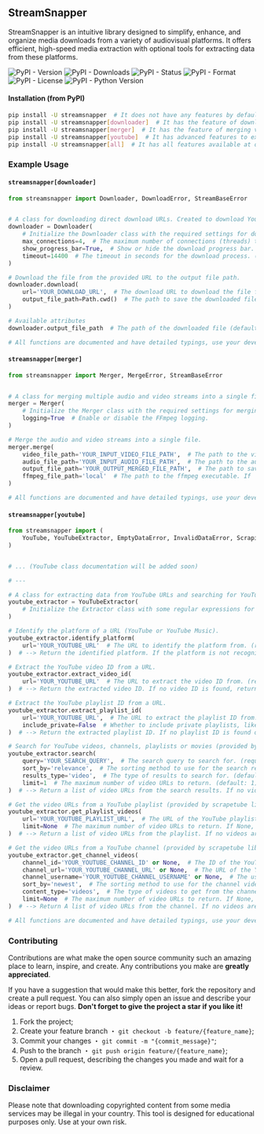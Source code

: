 ## StreamSnapper

StreamSnapper is an intuitive library designed to simplify, enhance, and organize media downloads from a variety of audiovisual platforms. It offers efficient, high-speed media extraction with optional tools for extracting data from these platforms.

![PyPI - Version](https://img.shields.io/pypi/v/streamsnapper?style=flat&logo=pypi&logoColor=blue&color=blue)
![PyPI - Downloads](https://img.shields.io/pypi/dm/streamsnapper?style=flat&logo=pypi&logoColor=blue&color=blue)
![PyPI - Status](https://img.shields.io/pypi/status/streamsnapper?style=flat&logo=pypi&logoColor=blue&color=blue)
![PyPI - Format](https://img.shields.io/pypi/format/streamsnapper?style=flat&logo=pypi&logoColor=blue&color=blue)
![PyPI - License](https://img.shields.io/pypi/l/streamsnapper?style=flat&logo=pypi&logoColor=blue&color=blue)
![PyPI - Python Version](https://img.shields.io/pypi/pyversions/streamsnapper?style=flat&logo=pypi&logoColor=blue&color=blue)

#### Installation (from PyPI)

```bash
pip install -U streamsnapper  # It does not have any features by default, but it can be extended with optional features
pip install -U streamsnapper[downloader]  # It has the feature of downloading online content with support for multiple simultaneous connections
pip install -U streamsnapper[merger]  # It has the feature of merging video files with audio files using FFmpeg (currently it does not need any dependencies)
pip install -U streamsnapper[youtube]  # It has advanced features to extract data from YouTube, with support for several other features
pip install -U streamsnapper[all]  # It has all features available at once
```

### Example Usage

#### `streamsnapper[downloader]`

```python
from streamsnapper import Downloader, DownloadError, StreamBaseError


# A class for downloading direct download URLs. Created to download YouTube videos and audio streams. However, it can be used to download any direct download URL.
downloader = Downloader(
    # Initialize the Downloader class with the required settings for downloading a file.
    max_connections=4,  # The maximum number of connections (threads) to use for downloading the file. (default: 4)
    show_progress_bar=True,  # Show or hide the download progress bar. (default: True)
    timeout=14400  # The timeout in seconds for the download process. (default: 14400)
)

# Download the file from the provided URL to the output file path.
downloader.download(
    url='YOUR_DOWNLOAD_URL',  # The download URL to download the file from. (required)
    output_file_path=Path.cwd()  # The path to save the downloaded file to. If the path is a directory, the file name will be generated from the server response. If the path is a file, the file will be saved with the provided name. If not provided, the file will be saved to the current working directory. (default: Path.cwd() (from pathlib))
)

# Available attributes
downloader.output_file_path  # The path of the downloaded file (default: None) (str)

# All functions are documented and have detailed typings, use your development IDE to learn more.

```

#### `streamsnapper[merger]`

```python
from streamsnapper import Merger, MergeError, StreamBaseError


# A class for merging multiple audio and video streams into a single file.
merger = Merger(
    # Initialize the Merger class with the required settings for merging audio and video streams.
    logging=True  # Enable or disable the FFmpeg logging.
)

# Merge the audio and video streams into a single file.
merger.merge(
    video_file_path='YOUR_INPUT_VIDEO_FILE_PATH',  # The path to the video file to merge. (required)
    audio_file_path='YOUR_INPUT_AUDIO_FILE_PATH',  # The path to the audio file to merge. (required)
    output_file_path='YOUR_OUTPUT_MERGED_FILE_PATH',  # The path to save the merged file to. (required)
    ffmpeg_file_path='local'  # The path to the ffmpeg executable. If 'local', the ffmpeg executable will be searched in the PATH environment variable. (default: 'local')
)

# All functions are documented and have detailed typings, use your development IDE to learn more.

```

#### `streamsnapper[youtube]`

```python
from streamsnapper import (
    YouTube, YouTubeExtractor, EmptyDataError, InvalidDataError, ScrapingError, DownloadError, MergeError, StreamBaseError
)


# ... (YouTube class documentation will be added soon)

# ---

# A class for extracting data from YouTube URLs and searching for YouTube videos.
youtube_extractor = YouTubeExtractor(
    # Initialize the Extractor class with some regular expressions for analyzing YouTube URLs.
)

# Identify the platform of a URL (YouTube or YouTube Music).
youtube_extractor.identify_platform(
    url='YOUR_YOUTUBE_URL'  # The URL to identify the platform from. (required)
)  # --> Return the identified platform. If the platform is not recognized, return None.

# Extract the YouTube video ID from a URL.
youtube_extractor.extract_video_id(
    url='YOUR_YOUTUBE_URL'  # The URL to extract the video ID from. (required)
)  # --> Return the extracted video ID. If no video ID is found, return None.

# Extract the YouTube playlist ID from a URL.
youtube_extractor.extract_playlist_id(
    url='YOUR_YOUTUBE_URL',  # The URL to extract the playlist ID from. (required)
    include_private=False  # Whether to include private playlists, like the mixes YouTube makes for you. (default: False)
)  # --> Return the extracted playlist ID. If no playlist ID is found or the playlist is private, return None.

# Search for YouTube videos, channels, playlists or movies (provided by scrapetube library).
youtube_extractor.search(
    query='YOUR_SEARCH_QUERY',  # The search query to search for. (required)
    sort_by='relevance',  # The sorting method to use for the search results. (default: 'relevance')
    results_type='video',  # The type of results to search for. (default: 'video')
    limit=1  # The maximum number of video URLs to return. (default: 1)
)  # --> Return a list of video URLs from the search results. If no videos are found, return None.

# Get the video URLs from a YouTube playlist (provided by scrapetube library).
youtube_extractor.get_playlist_videos(
    url='YOUR_YOUTUBE_PLAYLIST_URL',  # The URL of the YouTube playlist. (required)
    limit=None  # The maximum number of video URLs to return. If None, return all video URLs. (default: None)
)  # --> Return a list of video URLs from the playlist. If no videos are found or the playlist is private, return None.

# Get the video URLs from a YouTube channel (provided by scrapetube library).
youtube_extractor.get_channel_videos(
    channel_id='YOUR_YOUTUBE_CHANNEL_ID' or None,  # The ID of the YouTube channel. (default: None) ----------------------╲
    channel_url='YOUR_YOUTUBE_CHANNEL_URL' or None,  # The URL of the YouTube channel. (default: None) --------------------〉 You can only put one argument from these three.
    channel_username='YOUR_YOUTUBE_CHANNEL_USERNAME' or None,  # The username of the YouTube channel. (default: None) ----╱
    sort_by='newest',  # The sorting method to use for the channel videos. (default: 'newest')
    content_type='videos',  # The type of videos to get from the channel. (default: 'videos')
    limit=None  # The maximum number of video URLs to return. If None, return all video URLs. (default: None)
)  # --> Return A list of video URLs from the channel. If no videos are found or the channel is non-existent, return None.

# All functions are documented and have detailed typings, use your development IDE to learn more.

```

### Contributing

Contributions are what make the open source community such an amazing place to learn, inspire, and create. Any contributions you make are **greatly appreciated**.

If you have a suggestion that would make this better, fork the repository and create a pull request. You can also simply open an issue and describe your ideas or report bugs. **Don't forget to give the project a star if you like it!**

1. Fork the project;
2. Create your feature branch ・ `git checkout -b feature/{feature_name}`;
3. Commit your changes ・ `git commit -m "{commit_message}"`;
4. Push to the branch ・ `git push origin feature/{feature_name}`;
5. Open a pull request, describing the changes you made and wait for a review.

### Disclaimer

Please note that downloading copyrighted content from some media services may be illegal in your country. This tool is designed for educational purposes only. Use at your own risk.